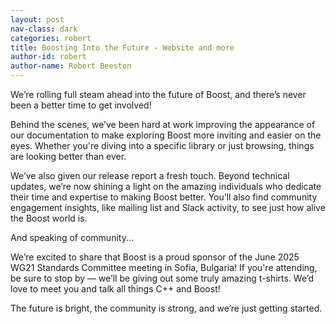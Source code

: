 ```yaml
---
layout: post
nav-class: dark
categories: robert
title: Boosting Into the Future - Website and more
author-id: robert
author-name: Robert Beeston
---
```


We’re rolling full steam ahead into the future of Boost, and there’s never been a better time to get involved!

Behind the scenes, we’ve been hard at work improving the appearance of our documentation to make exploring Boost more inviting and easier on the eyes. Whether you're diving into a specific library or just browsing, things are looking better than ever.

We’ve also given our release report a fresh touch. Beyond technical updates, we’re now shining a light on the amazing individuals who dedicate their time and expertise to making Boost better. You’ll also find community engagement insights, like mailing list and Slack activity, to see just how alive the Boost world is.

And speaking of community...

 We’re excited to share that Boost is a proud sponsor of the June 2025 WG21 Standards Committee meeting in Sofia, Bulgaria! If you're attending, be sure to stop by — we’ll be giving out some truly amazing t-shirts. We’d love to meet you and talk all things C++ and Boost!

The future is bright, the community is strong, and we’re just getting started. 